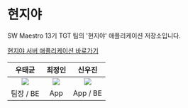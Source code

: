 # 현지야

SW Maestro 13기 TGT 팀의
'현지야' 애플리케이션 저장소입니다.

[현지야 서버 애플리케이션 바로가기](https://github.com/TGT-SWM/HeyLocal-Server)

|                 우태균                 |                최정인                 |                  신우진                  |
| :------------------------------------: | :-----------------------------------: | :--------------------------------------: |
| ![](https://github.com/TaegyunWoo.png) | ![](https://github.com/choijungp.png) | ![](https://github.com/gintooooonic.png) |
|               팀장 / BE                |                  App                  |                 App / BE                 |

